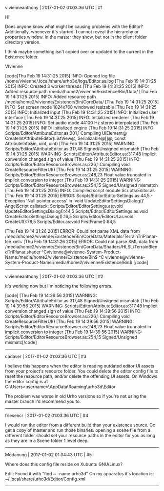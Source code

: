 vivienneanthony | 2017-01-02 01:03:36 UTC | #1

Hi

Does anyone know what might be causing problems with the Editor? Additionally, whenever it's started. I cannot reveal the hierarchy or properties window. In the master they show, but not in the client folder directory version.

I think maybe something isn't copied over or updated to the current in the Existence folder.

VIvienne

[code]Thu Feb 19 14:31:25 2015] INFO: Opened log file /home/vivienne/.local/share/urho3d/logs/Editor.as.log
[Thu Feb 19 14:31:25 2015] INFO: Created 3 worker threads
[Thu Feb 19 14:31:25 2015] INFO: Added resource path /media/home2/vivienne/Existence/Bin/Data/
[Thu Feb 19 14:31:25 2015] INFO: Added resource path /media/home2/vivienne/Existence/Bin/CoreData/
[Thu Feb 19 14:31:25 2015] INFO: Set screen mode 1024x768 windowed resizable
[Thu Feb 19 14:31:25 2015] INFO: Initialized input
[Thu Feb 19 14:31:25 2015] INFO: Initialized user interface
[Thu Feb 19 14:31:25 2015] INFO: Initialized renderer
[Thu Feb 19 14:31:25 2015] INFO: Set audio mode 44100 Hz stereo interpolated
[Thu Feb 19 14:31:25 2015] INFO: Initialized engine
[Thu Feb 19 14:31:25 2015] INFO: Scripts/Editor/AttributeEditor.as:301,1 Compiling UIElement@ CreateIntAttributeEditor(ListView@, Serializable@[]@, const AttributeInfo&in, uint, uint)
[Thu Feb 19 14:31:25 2015] WARNING: Scripts/Editor/AttributeEditor.as:317,48 Signed/Unsigned mismatch
[Thu Feb 19 14:31:25 2015] WARNING: Scripts/Editor/AttributeEditor.as:317,48 Implicit conversion changed sign of value
[Thu Feb 19 14:31:25 2015] INFO: Scripts/Editor/EditorResourceBrowser.as:226,1 Compiling void CreateResourceFilterUI()
[Thu Feb 19 14:31:25 2015] WARNING: Scripts/Editor/EditorResourceBrowser.as:248,23 Float value truncated in implicit conversion to integer
[Thu Feb 19 14:31:25 2015] WARNING: Scripts/Editor/EditorResourceBrowser.as:254,15 Signed/Unsigned mismatch
[Thu Feb 19 14:31:25 2015] INFO: Compiled script module Scripts/Editor.as
[Thu Feb 19 14:31:25 2015] ERROR: Scripts/Editor/EditorSettings.as:44,5 - Exception 'Null pointer access' in 'void UpdateEditorSettingsDialog()'
AngelScript callstack:
        Scripts/Editor/EditorSettings.as:void UpdateEditorSettingsDialog():44,5
        Scripts/Editor/EditorSettings.as:void CreateEditorSettingsDialog():16,5
        Scripts/Editor/EditorUI.as:void CreateUI():78,5
        Scripts/Editor.as:void FirstFrame():64,5

[Thu Feb 19 14:31:26 2015] ERROR: Could not parse XML data from /media/home2/vivienne/Existence/Bin/CoreData/Materials/TerrainTriPlanar-Ice.xml~
[Thu Feb 19 14:31:26 2015] ERROR: Could not parse XML data from /media/home2/vivienne/Existence/Bin/CoreData/Shaders/HLSL/TerrainBlendTriPlanar.shader
^Cvivienne@vivienne-System-Product-Name:/media/home2/vivienne/Existence/Bin$ ^C
vivienne@vivienne-System-Product-Name:/media/home2/vivienne/Existence/Bin$ 
[/code]

-------------------------

vivienneanthony | 2017-01-02 01:03:36 UTC | #2

It's working now but I'm noticing the following errors.

[code]
[Thu Feb 19 14:39:56 2015] WARNING: Scripts/Editor/AttributeEditor.as:317,48 Signed/Unsigned mismatch
[Thu Feb 19 14:39:56 2015] WARNING: Scripts/Editor/AttributeEditor.as:317,48 Implicit conversion changed sign of value
[Thu Feb 19 14:39:56 2015] INFO: Scripts/Editor/EditorResourceBrowser.as:226,1 Compiling void CreateResourceFilterUI()
[Thu Feb 19 14:39:56 2015] WARNING: Scripts/Editor/EditorResourceBrowser.as:248,23 Float value truncated in implicit conversion to integer
[Thu Feb 19 14:39:56 2015] WARNING: Scripts/Editor/EditorResourceBrowser.as:254,15 Signed/Unsigned mismatc[/code]

-------------------------

cadaver | 2017-01-02 01:03:36 UTC | #3

I believe this happens when the editor is reading outdated editor UI assets from your project's resource folder. You could delete the editor config file to reset the resource path, and/or delete the offending UI assets. On Windows the editor config is at C:\Users\<username>\AppData\Roaming\urho3d\Editor

The problem was worse in old Urho versions so if you're not using the master branch I'd recommend you to.

-------------------------

friesencr | 2017-01-02 01:03:36 UTC | #4

I would run the editor from a different build than your existence source.  Go get a copy of master and run those binaries.  opening a scene file from a different folder should set your resource paths in the editor for you as long as they are in a Scene folder 1 level deep.

-------------------------

Modanung | 2017-01-02 01:04:43 UTC | #5

Where does this config file reside on Xubuntu GNU/Linux?

Edit: Found it with "find ~ -name urho3d"
On my apparatus it's location is: ~/.local/share/urho3d/Editor/Config.xml

-------------------------


